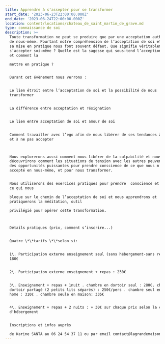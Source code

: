 ```yaml
---
title: Apprendre à s'assepter pour se transformer
start_date: '2023-06-23T22:00:00.000Z'
end_date: '2023-06-24T22:00:00.000Z'
location: content/locations/chateau_de_saint_martin_de_grave.md
type: connaissance de soi
description: >+
  Toute transformation ne peut se produire que par une acceptation authentique
  de nous-même. Pourtant notre compréhension de l’acceptation de soi et surtout
  sa mise en pratique nous font souvent défaut. Que signifie véritablement
  s’accepter soi-même ? Quelle est la sagesse qui sous-tend l’acception de soi
  et comment la

  mettre en pratique ?


  Durant cet évènement nous verrons :


  Le lien étroit entre l’acceptation de soi et la possibilité de nous
  transformer


  La différence entre acceptation et résignation


  Le lien entre acceptation de soi et amour de soi


  Comment travailler avec l’ego afin de nous libérer de ses tendances à résister
  et à ne pas accepter



  Nous explorerons aussi comment nous libérer de la culpabilité et nous
  découvrirons comment les situations de tension avec les autres peuvent être
  des opportunités puissantes pour prendre conscience de ce que nous n’avons pas
  accepté en nous-même, et pour nous transformer.


  Nous utiliserons des exercices pratiques pour prendre  conscience et dépasser
  ce qui nous

  bloque sur le chemin de l’acceptation de soi et nous apprendrons et
  pratiquerons la méditation, outil

  privilégié pour opérer cette transformation.



  Détails pratiques (prix, comment s’inscrire...)


  Quatre \*\*tarifs \*\*selon si:


  1\. Participation externe enseignement seul (sans hébergement-sans repas) :
  180€


  2\. Participation externe enseignement + repas : 230€


  3\. Enseignement + repas + 1nuit . chambre en dortoir seul : 280€. chambre en
  dortoir partagé (2 petits lits séparés) : 250€/pers . chambre seul en mobil
  home : 310€ . chambre seule en maison: 335€


  4\. Enseignement + repas + 2 nuits : + 30€ sur chaque prix selon la catégorie
  d'hébergement


  Inscriptions et infos auprès

  de Karine SANTA au 06 24 54 37 11 ou par email contact@lagrandemaison34.fr
---
```


